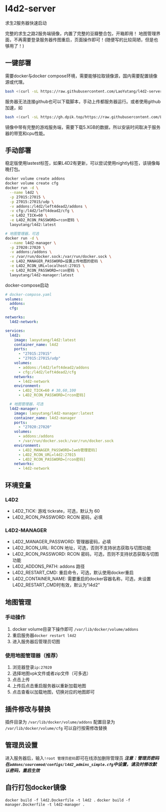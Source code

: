 # l4d2-server
求生2服务器快速启动

完整的求生之路2服务端镜像，内置了完整的豆瓣整合包，开箱即用！
地图管理界面，不再需要登录服务器传图重启，页面操作即可！(随便写的比较简陋，但是也够用了！)

## 一键部署
需要docker与docker compose环境，需要能够拉取镜像源，国内需要配置镜像源或代理。
```sh
bash <(curl -sL https://raw.githubusercontent.com/LaoYutang/l4d2-server/master/install.sh)
```
服务器无法连接github也可以下载脚本，手动上传都服务器运行。或者使用github加速，如
```sh
bash <(curl -sL https://gh.dpik.top/https://raw.githubusercontent.com/LaoYutang/l4d2-server/master/install.sh)
```
镜像中带有完整的游戏服务端，需要下载5.XGB的数据，所以安装时间取决于服务器的带宽和cpu性能。

## 手动部署
稳定版使用lastest标签，如果L4D2有更新，可以尝试使用nightly标签，该镜像每晚打包。
```sh
docker volume create addons
docker volume create cfg
docker run -d \
  --name l4d2 \
  -p 27015:27015 \
  -p 27015:27015/udp \
  -v addons:/l4d2/left4dead2/addons \
  -v cfg:/l4d2/left4dead2/cfg \
  -e L4D2_TICK=60 \
  -e L4D2_RCON_PASSWORD=rcon密码 \
  laoyutang/l4d2:latest

# 地图管理器，可选
docker run -d \
  --name l4d2-manager \
  -p 27020:27020 \
  -v addons:/addons \
  -v /var/run/docker.sock:/var/run/docker.sock \
  -e L4D2_MANAGER_PASSWORD=设置上传地图的密码 \
  -e L4D2_RCON_URL=localhost:27015 \
  -e L4D2_RCON_PASSWORD=rcon密码 \
  laoyutang/l4d2-manager:latest
```
docker-compose启动
```yaml
# docker-compose.yaml
volumes:
  addons:
  cfg:

networks:
  l4d2-network:

services:
  l4d2:
    image: laoyutang/l4d2:latest
    container_name: l4d2
    ports:
      - "27015:27015"
      - "27015:27015/udp"
    volumes:
      - addons:/l4d2/left4dead2/addons
      - cfg:/l4d2/left4dead2/cfg
    networks:
      - l4d2-network
    environment:
      - L4D2_TICK=60 # 30,60,100
      - L4D2_RCON_PASSWORD=[rcon密码]

  # 地图管理器，可选
  l4d2-manager:
    image: laoyutang/l4d2-manager:latest
    container_name: l4d2-manager
    ports:
      - "27020:27020"
    volumes:
      - addons:/addons
      - /var/run/docker.sock:/var/run/docker.sock
    environment:
      - L4D2_MANAGER_PASSWORD=[web管理密码]
      - L4D2_RCON_URL=l4d2:27015
      - L4D2_RCON_PASSWORD=[rcon密码]
    networks:
      - l4d2-network
```

## 环境变量
### L4D2
- L4D2_TICK: 游戏 tickrate，可选，默认为 60
- L4D2_RCON_PASSWORD: RCON 密码，必填
### L4D2-MANAGER
- L4D2_MANAGER_PASSWORD: 管理器密码，必填
- L4D2_RCON_URL: RCON 地址，可选，否则不支持状态获取与切图功能
- L4D2_RCON_PASSWORD: RCON 密码，可选，否则不支持状态获取与切图功能
- L4D2_ADDONS_PATH: addons 路径
- L4D2_RESTART_CMD: 重启命令，可选，默认使用docker重启
- L4D2_CONTAINER_NAME: 需要重启的docker容器名称，可选，未设置L4D2_RESTART_CMD时有效，默认为"l4d2"

## 地图管理
### 手动操作
1. docker volume目录下操作即可  ```/var/lib/docker/volume/addons``` 
2. 重启服务器```docker restart l4d2```
3. 进入服务器后管理员切图
### 使用地图管理器（推荐）
1. 浏览器登录```ip:27020```
2. 选择地图vpk文件或者zip文件（可多选）
3. 点击上传
4. 上传后点击重启服务器以重新加载地图
5. 点击查看以加载地图，切换对应的地图即可

## 插件修改与替换
插件目录为 ```/var/lib/docker/volume/addons``` 
配置目录为 ```/var/lib/docker/volume/cfg```
可以自行按需修改替换

## 管理员设置
进入服务器后，输入```!root 管理员密码```即可在线添加删除管理员
***注意：管理员密码在```addons/sourcemod/configs/l4d2_admins_simple.cfg```中设置，请及时修改默认密码，重启生效***

## 自行打包docker镜像
```docker build -f l4d2.Dockerfile -t l4d2 .```
```docker build -f manager.Dockerfile -t l4d2-manager .```
